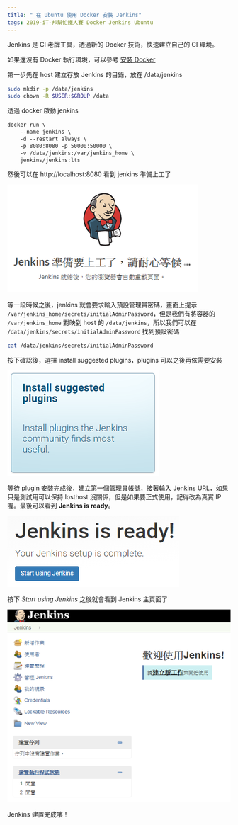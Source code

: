 ```yaml
---
title: " 在 Ubuntu 使用 Docker 安裝 Jenkins"
tags: 2019-iT-邦幫忙鐵人賽 Docker Jenkins Ubuntu
---
```


Jenkins 是 CI 老牌工具，透過新的 Docker 技術，快速建立自己的 CI 環境。

如果還沒有 Docker 執行環境，可以參考 [安裝 Docker](https://twblog.hongjianching.com/2018/10/02/install-docker/)

第一步先在 host 建立存放 Jenkins 的目錄，放在 /data/jenkins

```bash
sudo mkdir -p /data/jenkins
sudo chown -R $USER:$GROUP /data
```

透過 docker 啟動 jenkins
```
docker run \
    --name jenkins \
    -d --restart always \
    -p 8080:8080 -p 50000:50000 \
    -v /data/jenkins:/var/jenkins_home \
    jenkins/jenkins:lts
```

然後可以在 http://localhost:8080 看到 jenkins 準備上工了

![](/assets/images/2018-10-09-install-jenkins-with-docker-on-ubuntu/2018-10-09_21-19-05.png)

等一段時候之後，jenkins 就會要求輸入預設管理員密碼，畫面上提示 `/var/jenkins_home/secrets/initialAdminPassword`，但是我們有將容器的 `/var/jenkins_home` 對映到 host 的 `/data/jenkins`，所以我們可以在 `/data/jenkins/secrets/initialAdminPassword` 找到預設密碼

```bash
cat /data/jenkins/secrets/initialAdminPassword
```

按下確認後，選擇 install suggested plugins，plugins 可以之後再依需要安裝

![](/assets/images/2018-10-09-install-jenkins-with-docker-on-ubuntu/2018-10-09_21-31-09.png)

等待 plugin 安裝完成後，建立第一個管理員帳號，接著輸入 Jenkins URL，如果只是測試用可以保持 losthost 沒關係，但是如果要正式使用，記得改為真實 IP 喔。最後可以看到 **Jenkins is ready**。

![](/assets/images/2018-10-09-install-jenkins-with-docker-on-ubuntu/2018-10-09_21-51-52.png)

按下 *Start using Jenkins* 之後就會看到 Jenkins 主頁面了

![](/assets/images/2018-10-09-install-jenkins-with-docker-on-ubuntu/2018-10-09_21-53-11.png)

Jenkins 建置完成嘍！